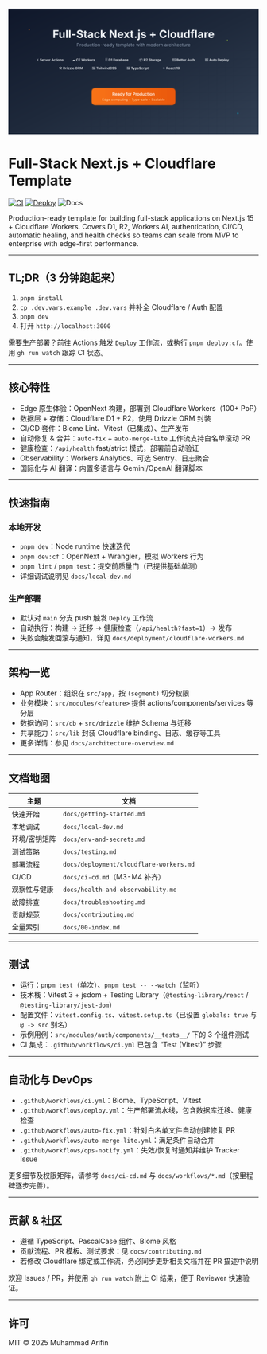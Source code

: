 ![Banner](banner.svg)

# Full-Stack Next.js + Cloudflare Template

[![CI](https://github.com/ifindev/fullstack-next-cloudflare/actions/workflows/ci.yml/badge.svg)](https://github.com/ifindev/fullstack-next-cloudflare/actions/workflows/ci.yml) [![Deploy](https://github.com/ifindev/fullstack-next-cloudflare/actions/workflows/deploy.yml/badge.svg)](https://github.com/ifindev/fullstack-next-cloudflare/actions/workflows/deploy.yml) ![Docs](https://img.shields.io/badge/docs-up_to_date-1E90FF)

Production-ready template for building full-stack applications on Next.js 15 + Cloudflare Workers. Covers D1, R2, Workers AI, authentication, CI/CD, automatic healing, and health checks so teams can scale from MVP to enterprise with edge-first performance.

---

## TL;DR（3 分钟跑起来）
1. `pnpm install`
2. `cp .dev.vars.example .dev.vars` 并补全 Cloudflare / Auth 配置
3. `pnpm dev`
4. 打开 `http://localhost:3000`

需要生产部署？前往 Actions 触发 `Deploy` 工作流，或执行 `pnpm deploy:cf`。使用 `gh run watch` 跟踪 CI 状态。

---

## 核心特性
- Edge 原生体验：OpenNext 构建，部署到 Cloudflare Workers（100+ PoP）
- 数据层 + 存储：Cloudflare D1 + R2，使用 Drizzle ORM 封装
- CI/CD 套件：Biome Lint、Vitest（已集成）、生产发布
- 自动修复 & 合并：`auto-fix` + `auto-merge-lite` 工作流支持白名单滚动 PR
- 健康检查：`/api/health` fast/strict 模式，部署前自动验证
- Observability：Workers Analytics、可选 Sentry、日志聚合
- 国际化与 AI 翻译：内置多语言与 Gemini/OpenAI 翻译脚本

---

## 快速指南

### 本地开发
- `pnpm dev`：Node runtime 快速迭代
- `pnpm dev:cf`：OpenNext + Wrangler，模拟 Workers 行为
- `pnpm lint` / `pnpm test`：提交前质量门（已提供基础单测）
- 详细调试说明见 `docs/local-dev.md`

### 生产部署
- 默认对 `main` 分支 push 触发 `Deploy` 工作流
- 自动执行：构建 → 迁移 → 健康检查（`/api/health?fast=1`）→ 发布
- 失败会触发回滚与通知，详见 `docs/deployment/cloudflare-workers.md`

---

## 架构一览
- App Router：组织在 `src/app`，按 `(segment)` 切分权限
- 业务模块：`src/modules/<feature>` 提供 actions/components/services 等分层
- 数据访问：`src/db` + `src/drizzle` 维护 Schema 与迁移
- 共享能力：`src/lib` 封装 Cloudflare binding、日志、缓存等工具
- 更多详情：参见 `docs/architecture-overview.md`

---

## 文档地图
| 主题 | 文档 |
| --- | --- |
| 快速开始 | `docs/getting-started.md` |
| 本地调试 | `docs/local-dev.md` |
| 环境/密钥矩阵 | `docs/env-and-secrets.md` |
| 测试策略 | `docs/testing.md` |
| 部署流程 | `docs/deployment/cloudflare-workers.md` |
| CI/CD | `docs/ci-cd.md`（M3-M4 补齐） |
| 观察性与健康 | `docs/health-and-observability.md` |
| 故障排查 | `docs/troubleshooting.md` |
| 贡献规范 | `docs/contributing.md` |
| 全量索引 | `docs/00-index.md` |

---

## 测试
- 运行：`pnpm test`（单次）、`pnpm test -- --watch`（监听）
- 技术栈：Vitest 3 + jsdom + Testing Library（`@testing-library/react` / `@testing-library/jest-dom`）
- 配置文件：`vitest.config.ts`、`vitest.setup.ts`（已设置 `globals: true` 与 `@ -> src` 别名）
- 示例用例：`src/modules/auth/components/__tests__/` 下的 3 个组件测试
- CI 集成：`.github/workflows/ci.yml` 已包含 “Test (Vitest)” 步骤

---

## 自动化与 DevOps
- `.github/workflows/ci.yml`：Biome、TypeScript、Vitest
- `.github/workflows/deploy.yml`：生产部署流水线，包含数据库迁移、健康检查
- `.github/workflows/auto-fix.yml`：针对白名单文件自动创建修复 PR
- `.github/workflows/auto-merge-lite.yml`：满足条件自动合并
- `.github/workflows/ops-notify.yml`：失效/恢复时通知并维护 Tracker Issue

更多细节及权限矩阵，请参考 `docs/ci-cd.md` 与 `docs/workflows/*.md`（按里程碑逐步完善）。

---

## 贡献 & 社区
- 遵循 TypeScript、PascalCase 组件、Biome 风格
- 贡献流程、PR 模板、测试要求：见 `docs/contributing.md`
- 若修改 Cloudflare 绑定或工作流，务必同步更新相关文档并在 PR 描述中说明

欢迎 Issues / PR，并使用 `gh run watch` 附上 CI 结果，便于 Reviewer 快速验证。

---

## 许可

MIT © 2025 Muhammad Arifin
